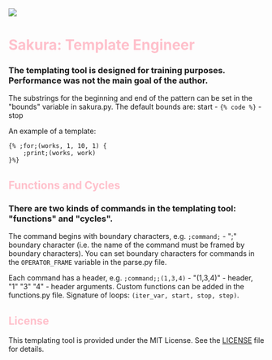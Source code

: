 
<!DOCTYPE html>
<html lang="en">
<head>
    <meta charset="UTF-8">
    <meta name="viewport" content="width=device-width, initial-scale=1.0">
</head>
<body>
<img src='https://i.ibb.co/HpYSnXb/IMG-5169.jpg'></img>
<h1><font color="pink">Sakura: Template Engineer</font></h1>
<h3>The templating tool is designed for training purposes. Performance was not the main goal of the author.</h3>
<p>The substrings for the beginning and end of the pattern can be set in the "bounds" variable in sakura.py. The default bounds are: start - <code>{% code %}</code> - stop</p>
<p>An example of a template:</p>
<pre><code>{% ;for;(works, 1, 10, 1) {
    ;print;(works, work)
}%}</code></pre>

<h2><font color="pink">Functions and Cycles</font></h2>
<h3>There are two kinds of commands in the templating tool: "functions" and "cycles".</h3>
<p>The command begins with boundary characters, e.g. <code>;command;</code> - ";" boundary character (i.e. the name of the command must be framed by boundary characters). You can set boundary characters for commands in the <code>OPERATOR_FRAME</code> variable in the parse.py file.</p>
<p>Each command has a header, e.g. <code>;command;;(1,3,4)</code> - "(1,3,4)" - header, "1" "3" "4" - header arguments. Custom functions can be added in the functions.py file. Signature of loops: <code>(iter_var, start, stop, step)</code>.</p>

<h2><font color="pink">License</font></h2>
<p>This templating tool is provided under the MIT License. See the <a href="https://github.com/ermantraun/sakura/blob/main/LICENSE">LICENSE</a> file for details.</p>

</body>
</html>

